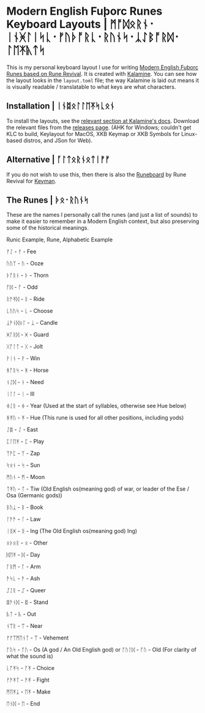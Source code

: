 # Modern English Fuþorc Runes Keyboard Layouts | ᛗᚩᛞᛟᚱᚾ᛫ᛁᚾᚸᛚᛁᛋᚳ᛫ᚠᚢᚦᚩᚱᚳ᛫ᚱᚢᚾᛋ᛫ᛣᛇᛒᚩᚱᛞ᛫ᛚᛖᛡᚣᛏᛋ

This is my personal keyboard layout I use for writing [Modern English Fuþorc Runes based on Rune Revival](<https://www.youtube.com/@LearnRunes>). It is created with [Kalamine](<https://github.com/OneDeadKey/kalamine>). You can see how the layout looks in the `layout.toml` file; the way Kalamine is laid out means it is visually readable / translatable to what keys are what characters.

## Installation | ᛁᚾᛥᛟᛚᛚᛖᛡᛋᚳᛟᚾ

To install the layouts, see the [relevant section at Kalamine's docs](<https://github.com/OneDeadKey/kalamine?tab=readme-ov-file#using-distributable-layouts>).
Download the relevant files from the [releases page](<https://github.com/TrialDragon/modern-english-futhorc/releases>). (AHK for Windows; couldn't get KLC to build, Keylayout for MacOS, XKB Keymap or XKB Symbols for Linux-based distros, and JSon for Web).

## Alternative | ᚪᛚᛏᛟᚱᚾᛟᛏᛁᚠᚠ

If you do not wish to use this, then there is also the [Runeboard](<https://keyman.com/keyboards/runeboard>) by Rune Revival for [Keyman](<https://keyman.com/>).

## The Runes | ᚦᛟ᛫ᚱᚢᚾᛋ

These are the names I personally call the runes (and just a list of sounds) to make it easier to remember in a Modern English context, but also preserving some of the historical meanings.

Runic Example, Rune, Alphabetic Example

ᚠᛇ - ᚠ - Fee

ᚢᚢᛉ - ᚢ - Ooze

ᚦᚩᚱᚾ - ᚦ - Thorn

ᚩᛞ - ᚩ - Odd

ᚱᚫᛡᛞ - ᚱ - Ride

ᚳᚢᚢᛋ - ᚳ - Choose

ᛣᚫᚾᛞᛟᛚ - ᛣ - Candle

ᚸᚪᚱᛞ - ᚸ - Guard

ᚷᚩᛚᛏ - ᚷ - Jolt

ᚹᛁᚾ - ᚹ - Win

ᚻᚩᚱᛋ - ᚻ - Horse

ᚾᛇᛞ - ᚾ - Need

ᛁᛚᛚ - ᛁ - Ill

ᛄᛇᚱ - ᛄ - Year (Used at the start of syllables, otherwise see Hue below)

ᚻᛡᚢ - ᛡ - Hue (This rune is used for all other positions, including yods)

ᛇᛥ - ᛇ - East

ᛈᛚᛖᛡ - ᛈ - Play

ᛉᚫᛈ - ᛉ - Zap

ᛋᛟᚾ - ᛋ - Sun

ᛗᚢᚾ - ᛗ - Moon

ᛏᛡᚢ - ᛏ - Tiw (Old English os(meaning god) of war, or leader of the Ese / Osa (Germanic gods))

ᛒᚢᛣ - ᛒ - Book

ᛚᚫᚫ - ᛚ - Law

ᛁᛝᚸ - ᛝ - Ing (The Old English os(meaning god) Ing)

ᛟᚦᛟᚱ - ᛟ - Other

ᛞᛖᛡ - ᛞ -  Day

ᚪᚱᛗ - ᚪ - Arm

ᚫᛋᚳ - ᚫ - Ash

ᛢᛇᚱ - ᛢ - Queer 

ᛥᚫᚾᛞ - ᛥ  - Stand

ᚣᛏ - ᚣ - Out

ᚾᛠᚱ - ᛠ - Near

ᚠ‍ᚠᛠᛗᛖᚾᛏ - ᛠ - Vehement

ᚩᚢᛋ - ᚩᚢ - Os (A god / An Old English god) or ᚩᚢᛚᛞ - ᚩᚢ - Old (For clarity of what the sound is)

ᚳᚩᛡᛋ - ᚩᛡ - Choice

ᚠᚫᛡᛏ - ᚫᛡ - Fight

ᛗᛖᛡᛣ - ᛖᛡ - Make

ᛖᚾᛞ - ᛖ - End
